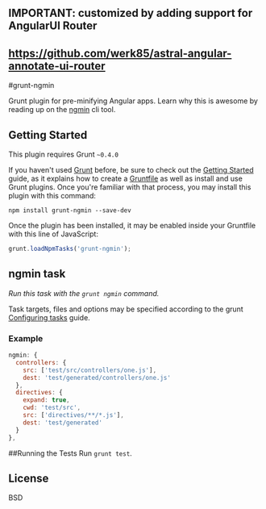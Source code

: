 ## IMPORTANT: customized by adding support for AngularUI Router
## https://github.com/werk85/astral-angular-annotate-ui-router

#grunt-ngmin

Grunt plugin for pre-minifying Angular apps. Learn why this is awesome by reading up on the [ngmin](https://github.com/btford/ngmin) cli tool.

## Getting Started
This plugin requires Grunt `~0.4.0`

If you haven't used [Grunt](http://gruntjs.com/) before, be sure to check out the [Getting Started](http://gruntjs.com/getting-started) guide, as it explains how to create a [Gruntfile](http://gruntjs.com/sample-gruntfile) as well as install and use Grunt plugins. Once you're familiar with that process, you may install this plugin with this command:

```shell
npm install grunt-ngmin --save-dev
```

Once the plugin has been installed, it may be enabled inside your Gruntfile with this line of JavaScript:

```js
grunt.loadNpmTasks('grunt-ngmin');
```

## ngmin task
_Run this task with the `grunt ngmin` command._

Task targets, files and options may be specified according to the grunt [Configuring tasks](http://gruntjs.com/configuring-tasks) guide.

### Example

```js
ngmin: {
  controllers: {
    src: ['test/src/controllers/one.js'],
    dest: 'test/generated/controllers/one.js'
  },
  directives: {
    expand: true,
    cwd: 'test/src',
    src: ['directives/**/*.js'],
    dest: 'test/generated'
  }
},
```

##Running the Tests
Run `grunt test`.

## License
BSD